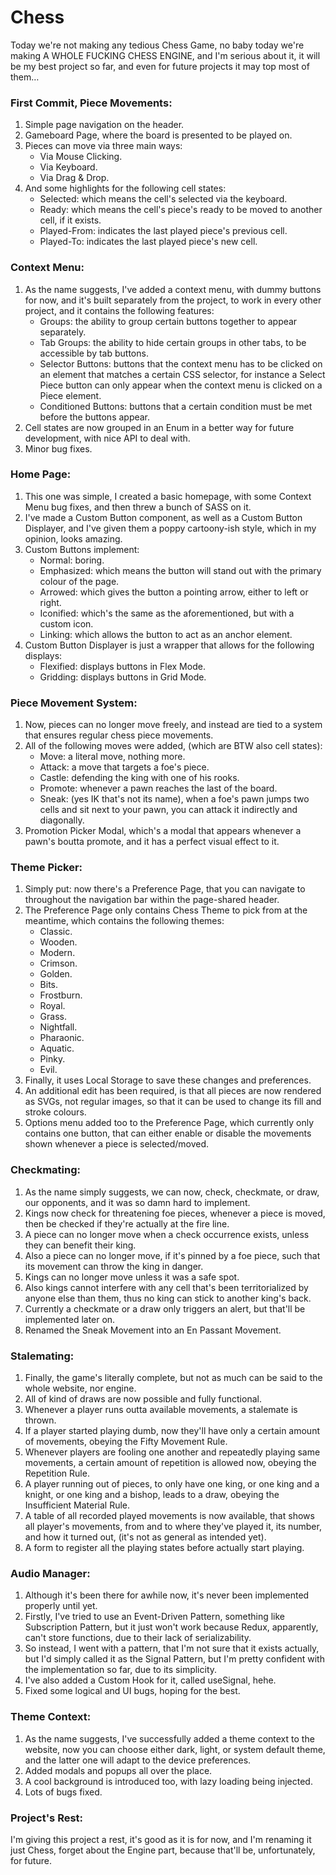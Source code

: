 # Chess

Today we're not making any tedious Chess Game, no baby today we're making A WHOLE FUCKING CHESS ENGINE, and I'm serious about it, it will be my best project so far, and even for future projects it may top most of them…

### First Commit, Piece Movements:

1. Simple page navigation on the header.
2. Gameboard Page, where the board is presented to be played on.
3. Pieces can move via three main ways:
    - Via Mouse Clicking.
    - Via Keyboard.
    - Via Drag & Drop.
4. And some highlights for the following cell states:
    - Selected: which means the cell's selected via the keyboard.
    - Ready: which means the cell's piece's ready to be moved to another cell, if it exists.
    - Played-From: indicates the last played piece's previous cell.
    - Played-To: indicates the last played piece's new cell.

### Context Menu:

1. As the name suggests, I've added a context menu, with dummy buttons for now, and it's built separately from the project, to work in every other project, and it contains the following features:
    - Groups: the ability to group certain buttons together to appear separately.
    - Tab Groups: the ability to hide certain groups in other tabs, to be accessible by tab buttons.
    - Selector Buttons: buttons that the context menu has to be clicked on an element that matches a certain CSS selector, for instance a Select Piece button can only appear when the context menu is clicked on a Piece element.
    - Conditioned Buttons: buttons that a certain condition must be met before the buttons appear.
2. Cell states are now grouped in an Enum in a better way for future development, with nice API to deal with.
3. Minor bug fixes.

### Home Page:

1. This one was simple, I created a basic homepage, with some Context Menu bug fixes, and then threw a bunch of SASS on it.
2. I've made a Custom Button component, as well as a Custom Button Displayer, and I've given them a poppy cartoony-ish style, which in my opinion, looks amazing.
3. Custom Buttons implement:
    - Normal: boring.
    - Emphasized: which means the button will stand out with the primary colour of the page.
    - Arrowed: which gives the button a pointing arrow, either to left or right.
    - Iconified: which's the same as the aforementioned, but with a custom icon.
    - Linking: which allows the button to act as an anchor element.
4. Custom Button Displayer is just a wrapper that allows for the following displays:
    - Flexified: displays buttons in Flex Mode.
    - Gridding: displays buttons in Grid Mode.

### Piece Movement System:

1. Now, pieces can no longer move freely, and instead are tied to a system that ensures regular chess piece movements.
2. All of the following moves were added, (which are BTW also cell states):
    - Move: a literal move, nothing more.
    - Attack: a move that targets a foe's piece.
    - Castle: defending the king with one of his rooks.
    - Promote: whenever a pawn reaches the last of the board.
    - Sneak: (yes IK that's not its name), when a foe's pawn jumps two cells and sit next to your pawn, you can attack it indirectly and diagonally.
3. Promotion Picker Modal, which's a modal that appears whenever a pawn's boutta promote, and it has a perfect visual effect to it.

### Theme Picker:

1. Simply put: now there's a Preference Page, that you can navigate to throughout the navigation bar within the page-shared header.
2. The Preference Page only contains Chess Theme to pick from at the meantime, which contains the following themes:
    - Classic.
    - Wooden.
    - Modern.
    - Crimson.
    - Golden.
    - Bits.
    - Frostburn.
    - Royal.
    - Grass.
    - Nightfall.
    - Pharaonic.
    - Aquatic.
    - Pinky.
    - Evil.
3. Finally, it uses Local Storage to save these changes and preferences.
4. An additional edit has been required, is that all pieces are now rendered as SVGs, not regular images, so that it can be used to change its fill and stroke colours.
5. Options menu added too to the Preference Page, which currently only contains one button, that can either enable or disable the movements shown whenever a piece is selected/moved.

### Checkmating:

1. As the name simply suggests, we can now, check, checkmate, or draw, our opponents, and it was so damn hard to implement.
2. Kings now check for threatening foe pieces, whenever a piece is moved, then be checked if they're actually at the fire line.
3. A piece can no longer move when a check occurrence exists, unless they can benefit their king.
4. Also a piece can no longer move, if it's pinned by a foe piece, such that its movement can throw the king in danger.
5. Kings can no longer move unless it was a safe spot.
6. Also kings cannot interfere with any cell that's been territorialized by anyone else than them, thus no king can stick to another king's back.
7. Currently a checkmate or a draw only triggers an alert, but that'll be implemented later on.
8. Renamed the Sneak Movement into an En Passant Movement.

### Stalemating:

1. Finally, the game's literally complete, but not as much can be said to the whole website, nor engine.
2. All of kind of draws are now possible and fully functional.
3. Whenever a player runs outta available movements, a stalemate is thrown.
4. If a player started playing dumb, now they'll have only a certain amount of movements, obeying the Fifty Movement Rule.
5. Whenever players are fooling one another and repeatedly playing same movements, a certain amount of repetition is allowed now, obeying the Repetition Rule.
6. A player running out of pieces, to only have one king, or one king and a knight, or one king and a bishop, leads to a draw, obeying the Insufficient Material Rule.
7. A table of all recorded played movements is now available, that shows all player's movements, from and to where they've played it, its number, and how it turned out, (it's not as general as intended yet).
8. A form to register all the playing states before actually start playing.

### Audio Manager:

1. Although it's been there for awhile now, it's never been implemented properly until yet.
2. Firstly, I've tried to use an Event-Driven Pattern, something like Subscription Pattern, but it just won't work because Redux, apparently, can't store functions, due to their lack of serializability.
3. So instead, I went with a pattern, that I'm not sure that it exists actually, but I'd simply called it as the Signal Pattern, but I'm pretty confident with the implementation so far, due to its simplicity.
4. I've also added a Custom Hook for it, called useSignal, hehe.
5. Fixed some logical and UI bugs, hoping for the best.

### Theme Context:

1. As the name suggests, I've successfully added a theme context to the website, now you can choose either dark, light, or system default theme, and the latter one will adapt to the device preferences.
2. Added modals and popups all over the place.
3. A cool background is introduced too, with lazy loading being injected.
4. Lots of bugs fixed.

### Project's Rest:

I'm giving this project a rest, it's good as it is for now, and I'm renaming it just Chess, forget about the Engine part, because that'll be, unfortunately, for future.
